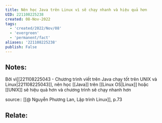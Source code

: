 ```yaml
---
title: Nên học Java trên Linux vì sẽ chạy nhanh và hiệu quả hơn
UID: 221108225238
created: 08-Nov-2022
tags:
  - 'created/2022/Nov/08'
  - 'evergreen'
  - 'permanent/fact'
aliases: '221108225238'
publish: False
---
```

## Notes:
Bởi vì[[221108225043 - Chương trình viết trên Java chạy tốt trên UNIX và Linux|221108225043]], nên học [[Java]] trên [[Linux OS|Linux]] hoặc [[UNIX]] sẽ hiệu quả hơn và chương trình sẽ chạy nhanh hơn

source:: [[@ Nguyễn Phương Lan, Lập trình Linux]], p.73

## Relate:
